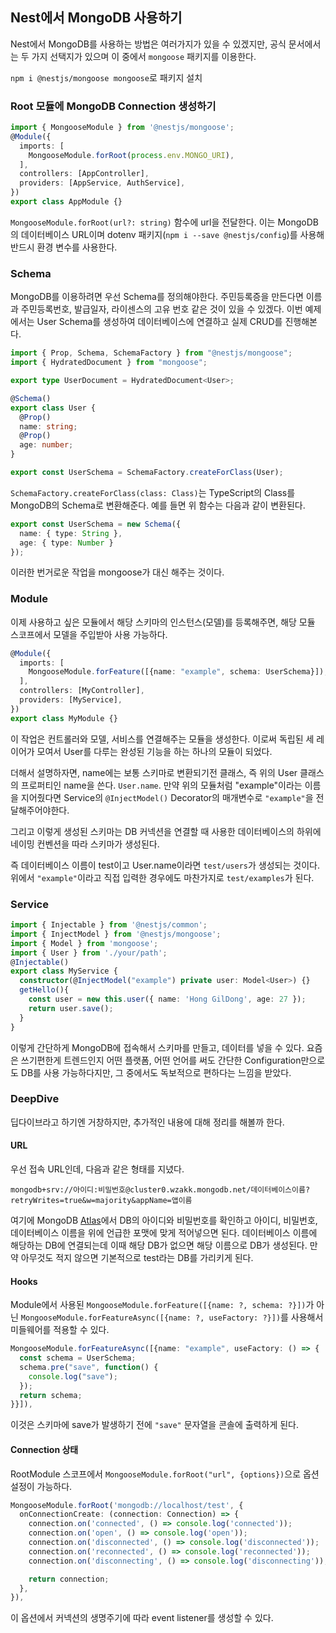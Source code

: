 ## Nest에서 MongoDB 사용하기
Nest에서 MongoDB를 사용하는 방법은 여러가지가 있을 수 있겠지만, 공식 문서에서는 두 가지 선택지가 있으며 이 중에서 `mongoose` 패키지를 이용한다.

`npm i @nestjs/mongoose mongoose`로 패키지 설치

### Root 모듈에 MongoDB Connection 생성하기

```ts
import { MongooseModule } from '@nestjs/mongoose';
@Module({
  imports: [
    MongooseModule.forRoot(process.env.MONGO_URI),
  ],
  controllers: [AppController],
  providers: [AppService, AuthService],
})
export class AppModule {}
```

`MongooseModule.forRoot(url?: string)` 함수에 url을 전달한다. 이는 MongoDB의 데이터베이스 URL이며 dotenv 패키지(`npm i --save @nestjs/config`)를 사용해 반드시 환경 변수를 사용한다.

### Schema
MongoDB를 이용하려면 우선 Schema를 정의해야한다. 주민등록증을 만든다면 이름과 주민등록번호, 발급일자, 라이센스의 고유 번호 같은 것이 있을 수 있겠다. 이번 예제에서는 User Schema를 생성하여 데이터베이스에 연결하고 실제 CRUD를 진행해본다.

```ts
import { Prop, Schema, SchemaFactory } from "@nestjs/mongoose";
import { HydratedDocument } from "mongoose";

export type UserDocument = HydratedDocument<User>;

@Schema()
export class User {
  @Prop()
  name: string;
  @Prop()
  age: number;
}

export const UserSchema = SchemaFactory.createForClass(User);
```

`SchemaFactory.createForClass(class: Class)`는 TypeScript의 Class를 MongoDB의 Schema로 변환해준다. 예를 들면 위 함수는 다음과 같이 변환된다.

```ts
export const UserSchema = new Schema({
  name: { type: String },
  age: { type: Number }
});
```

이러한 번거로운 작업을 mongoose가 대신 해주는 것이다.

### Module
이제 사용하고 싶은 모듈에서 해당 스키마의 인스턴스(모델)를 등록해주면, 해당 모듈 스코프에서 모델을 주입받아 사용 가능하다.

```ts
@Module({
  imports: [
    MongooseModule.forFeature([{name: "example", schema: UserSchema}]),
  ],
  controllers: [MyController],
  providers: [MyService],
})
export class MyModule {}
```

이 작업은 컨트롤러와 모델, 서비스를 연결해주는 모듈을 생성한다. 이로써 독립된 세 레이어가 모여서 User를 다루는 완성된 기능을 하는 하나의 모듈이 되었다.

더해서 설명하자면, name에는 보통 스키마로 변환되기전 클래스, 즉 위의 User 클래스의 프로퍼티인 name을 쓴다. `User.name`. 만약 위의 모듈처럼 "example"이라는 이름을 지어줬다면 Service의 `@InjectModel()` Decorator의 매개변수로 `"example"`을 전달해주어야한다.

그리고 이렇게 생성된 스키마는 DB 커넥션을 연결할 때 사용한 데이터베이스의 하위에 네이밍 컨벤션을 따라 스키마가 생성된다.

즉 데이터베이스 이름이 test이고 User.name이라면 `test/users`가 생성되는 것이다. 위에서 `"example"`이라고 직접 입력한 경우에도 마찬가지로 `test/examples`가 된다.

### Service
```ts
import { Injectable } from '@nestjs/common';
import { InjectModel } from '@nestjs/mongoose';
import { Model } from 'mongoose';
import { User } from './your/path';
@Injectable()
export class MyService {
  constructor(@InjectModel("example") private user: Model<User>) {}
  getHello(){
    const user = new this.user({ name: 'Hong GilDong', age: 27 });
    return user.save();
  }
}
```
이렇게 간단하게 MongoDB에 접속해서 스키마를 만들고, 데이터를 넣을 수 있다. 요즘은 쓰기편한게 트렌드인지 어떤 플랫폼, 어떤 언어를 써도 간단한 Configuration만으로도 DB를 사용 가능하다지만, 그 중에서도 독보적으로 편하다는 느낌을 받았다.

### DeepDive
딥다이브라고 하기엔 거창하지만, 추가적인 내용에 대해 정리를 해볼까 한다.

#### URL
우선 접속 URL인데, 다음과 같은 형태를 지녔다.

`mongodb+srv://아이디:비밀번호@cluster0.wzakk.mongodb.net/데이터베이스이름?retryWrites=true&w=majority&appName=앱이름`

여기에 MongoDB [Atlas](https://cloud.mongodb.com/)에서 DB의 아이디와 비밀번호를 확인하고 아이디, 비밀번호, 데이터베이스 이름을 위에 언급한 포맷에 맞게 적어넣으면 된다. 데이터베이스 이름에 해당하는 DB에 연결되는데 이때 해당 DB가 없으면 해당 이름으로 DB가 생성된다. 만약 아무것도 적지 않으면 기본적으로 test라는 DB를 가리키게 된다.

#### Hooks
Module에서 사용된 `MongooseModule.forFeature([{name: ?, schema: ?}])`가 아닌 `MongooseModule.forFeatureAsync([{name: ?, useFactory: ?}])`를 사용해서 미들웨어를 적용할 수 있다.
```ts
MongooseModule.forFeatureAsync([{name: "example", useFactory: () => {
  const schema = UserSchema;
  schema.pre("save", function() {
	console.log("save");
  });
  return schema;
}}]),
```

이것은 스키마에 save가 발생하기 전에 `"save"` 문자열을 콘솔에 출력하게 된다.

#### Connection 상태
RootModule 스코프에서 `MongooseModule.forRoot("url", {options})`으로 옵션 설정이 가능하다.

```ts
MongooseModule.forRoot('mongodb://localhost/test', {
  onConnectionCreate: (connection: Connection) => {
    connection.on('connected', () => console.log('connected'));
    connection.on('open', () => console.log('open'));
    connection.on('disconnected', () => console.log('disconnected'));
    connection.on('reconnected', () => console.log('reconnected'));
    connection.on('disconnecting', () => console.log('disconnecting'));

    return connection;
  },
}),
```
이 옵션에서 커넥션의 생명주기에 따라 event listener를 생성할 수 있다.